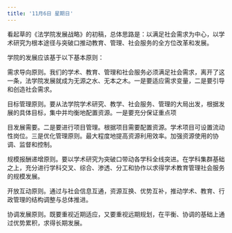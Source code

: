 ```yaml
---
title: '11月6日 星期日'
---
```


看起草的《法学院发展战略》的初稿，总体思路是：以满足社会需求为中心，以学术研究为根本途径与突破口推动教育、管理、社会服务的全方位改革和发展。

学院的发展应该基于以下基本原则：

需求导向原则。我们的学术、教育、管理和社会服务必须满足社会需求，离开了这一条，法学院发展就成为无源之水、无本之木。一是要适应需求变量，二是要引导和创造社会需求。

目标管理原则。要从法学院学术研究、教学、社会服务、管理的大局出发，根据发展的具体目标，集中并均衡地配置资源。一是要充分保证重点项

目发展需要。二是要进行项目管理。根据项目需要配置资源。学术项目可设置流动性岗位。三是优化管理原则。最大程度地提高资源利用效率。加强资源使用的协调、监督和控制。

规模报酬递增原则。要以学术研究为突破口带动各学科全线突进。在学科集群基础之上，充分进行学科交叉、综合、渗透、分工和协作以求得学术教育管理社会服务的规模发展。

开放互动原则。通过与社会信息互通，资源互换、优势互补，推动学术、教育、行政管理的结构调整与总体推进。

协调发展原则。既要重视近期适应，又要重视远期规划，在平衡、协调的基础上通过优势累积，求得长期发展。

